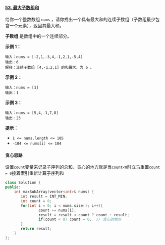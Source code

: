 #### [53. 最大子数组和](https://leetcode.cn/problems/maximum-subarray/)

给你一个整数数组 `nums` ，请你找出一个具有最大和的连续子数组（子数组最少包含一个元素），返回其最大和。

**子数组** 是数组中的一个连续部分。

**示例 1：**

```
输入：nums = [-2,1,-3,4,-1,2,1,-5,4]
输出：6
解释：连续子数组 [4,-1,2,1] 的和最大，为 6 。
```

**示例 2：**

```
输入：nums = [1]
输出：1
```

**示例 3：**

```
输入：nums = [5,4,-1,7,8]
输出：23
```

**提示：**

- `1 <= nums.length <= 105`
- `-104 <= nums[i] <= 104`

#### **贪心思路**

设置`count`变量来记录子序列的总和，贪心的地方就是当`count<0`时立马重置`count = 0`接着索引重新计算子序列和

```c++
class Solution {
public:
    int maxSubArray(vector<int>& nums) {
       int result = INT_MIN;
       int count = 0;
       for(int i = 0; i < nums.size(); i++){
               count += nums[i];
               result = result < count ? count : result;
               if(count < 0) count = 0;  // 贪心的地方
       }
       return result;
    }
};
```

